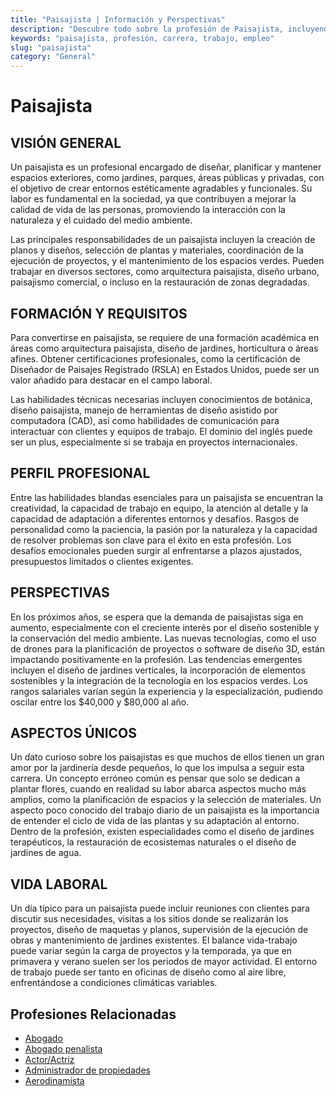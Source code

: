 ```yaml
---
title: "Paisajista | Información y Perspectivas"
description: "Descubre todo sobre la profesión de Paisajista, incluyendo responsabilidades, requisitos y oportunidades."
keywords: "paisajista, profesión, carrera, trabajo, empleo"
slug: "paisajista"
category: "General"
---
```


# Paisajista

## VISIÓN GENERAL

Un paisajista es un profesional encargado de diseñar, planificar y mantener espacios exteriores, como jardines, parques, áreas públicas y privadas, con el objetivo de crear entornos estéticamente agradables y funcionales. Su labor es fundamental en la sociedad, ya que contribuyen a mejorar la calidad de vida de las personas, promoviendo la interacción con la naturaleza y el cuidado del medio ambiente. 

Las principales responsabilidades de un paisajista incluyen la creación de planos y diseños, selección de plantas y materiales, coordinación de la ejecución de proyectos, y el mantenimiento de los espacios verdes. Pueden trabajar en diversos sectores, como arquitectura paisajista, diseño urbano, paisajismo comercial, o incluso en la restauración de zonas degradadas.

## FORMACIÓN Y REQUISITOS

Para convertirse en paisajista, se requiere de una formación académica en áreas como arquitectura paisajista, diseño de jardines, horticultura o áreas afines. Obtener certificaciones profesionales, como la certificación de Diseñador de Paisajes Registrado (RSLA) en Estados Unidos, puede ser un valor añadido para destacar en el campo laboral.

Las habilidades técnicas necesarias incluyen conocimientos de botánica, diseño paisajista, manejo de herramientas de diseño asistido por computadora (CAD), así como habilidades de comunicación para interactuar con clientes y equipos de trabajo. El dominio del inglés puede ser un plus, especialmente si se trabaja en proyectos internacionales.

## PERFIL PROFESIONAL

Entre las habilidades blandas esenciales para un paisajista se encuentran la creatividad, la capacidad de trabajo en equipo, la atención al detalle y la capacidad de adaptación a diferentes entornos y desafíos. Rasgos de personalidad como la paciencia, la pasión por la naturaleza y la capacidad de resolver problemas son clave para el éxito en esta profesión. Los desafíos emocionales pueden surgir al enfrentarse a plazos ajustados, presupuestos limitados o clientes exigentes.

## PERSPECTIVAS

En los próximos años, se espera que la demanda de paisajistas siga en aumento, especialmente con el creciente interés por el diseño sostenible y la conservación del medio ambiente. Las nuevas tecnologías, como el uso de drones para la planificación de proyectos o software de diseño 3D, están impactando positivamente en la profesión. Las tendencias emergentes incluyen el diseño de jardines verticales, la incorporación de elementos sostenibles y la integración de la tecnología en los espacios verdes. Los rangos salariales varían según la experiencia y la especialización, pudiendo oscilar entre los $40,000 y $80,000 al año.

## ASPECTOS ÚNICOS

Un dato curioso sobre los paisajistas es que muchos de ellos tienen un gran amor por la jardinería desde pequeños, lo que los impulsa a seguir esta carrera. Un concepto erróneo común es pensar que solo se dedican a plantar flores, cuando en realidad su labor abarca aspectos mucho más amplios, como la planificación de espacios y la selección de materiales. Un aspecto poco conocido del trabajo diario de un paisajista es la importancia de entender el ciclo de vida de las plantas y su adaptación al entorno. Dentro de la profesión, existen especialidades como el diseño de jardines terapéuticos, la restauración de ecosistemas naturales o el diseño de jardines de agua.

## VIDA LABORAL

Un día típico para un paisajista puede incluir reuniones con clientes para discutir sus necesidades, visitas a los sitios donde se realizarán los proyectos, diseño de maquetas y planos, supervisión de la ejecución de obras y mantenimiento de jardines existentes. El balance vida-trabajo puede variar según la carga de proyectos y la temporada, ya que en primavera y verano suelen ser los periodos de mayor actividad. El entorno de trabajo puede ser tanto en oficinas de diseño como al aire libre, enfrentándose a condiciones climáticas variables.
## Profesiones Relacionadas

- [Abogado](/profesiones/abogado/)
- [Abogado penalista](/profesiones/abogado-penalista/)
- [Actor/Actriz](/profesiones/actor-actriz/)
- [Administrador de propiedades](/profesiones/administrador-de-propiedades/)
- [Aerodinamista](/profesiones/aerodinamista/)

